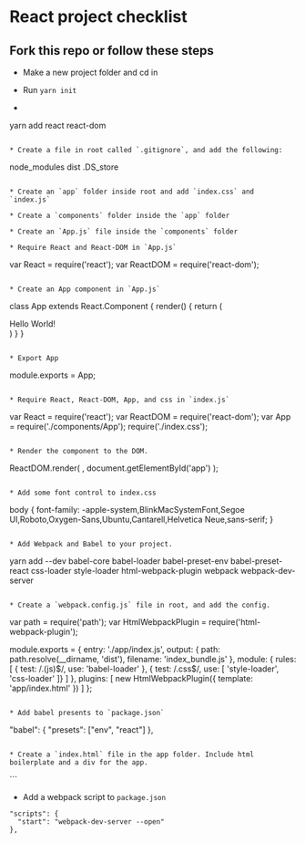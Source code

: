 # React project checklist
## Fork this repo or follow these steps

* Make a new project folder and cd in

* Run `yarn init`

* ```
yarn add react react-dom
```

* Create a file in root called `.gitignore`, and add the following:
```
node_modules
dist
.DS_store
```

* Create an `app` folder inside root and add `index.css` and `index.js`

* Create a `components` folder inside the `app` folder

* Create an `App.js` file inside the `components` folder

* Require React and React-DOM in `App.js`
```
var React = require('react');
var ReactDOM = require('react-dom');
```

* Create an App component in `App.js`
```
class App extends React.Component {
  render() {
    return (
      <div>
        Hello World!
      </div>
    )
  }
}
```

* Export App
```
module.exports = App;
```

* Require React, React-DOM, App, and css in `index.js`
```
var React = require('react');
var ReactDOM = require('react-dom');
var App = require('./components/App');
require('./index.css');
```

* Render the component to the DOM.
```
ReactDOM.render(
  <App />,
  document.getElementById('app')
);
```

* Add some font control to index.css
```
body {
  font-family: -apple-system,BlinkMacSystemFont,Segoe UI,Roboto,Oxygen-Sans,Ubuntu,Cantarell,Helvetica Neue,sans-serif;
}
```

* Add Webpack and Babel to your project.
```
yarn add --dev babel-core babel-loader babel-preset-env babel-preset-react css-loader style-loader html-webpack-plugin webpack webpack-dev-server
```

* Create a `webpack.config.js` file in root, and add the config.
```
var path = require('path');
var HtmlWebpackPlugin = require('html-webpack-plugin');

module.exports = {
  entry: './app/index.js',
  output: {
    path: path.resolve(__dirname, 'dist'),
    filename: 'index_bundle.js'
  },
  module: {
    rules: [
      { test: /\.(js)$/, use: 'babel-loader' },
      { test: /\.css$/, use: [ 'style-loader', 'css-loader' ]}
    ]
  },
  plugins: [
    new HtmlWebpackPlugin({
      template: 'app/index.html'
    })
  ]
};
```

* Add babel presents to `package.json`
```
"babel": {
  "presets": ["env", "react"]
},
```

* Create a `index.html` file in the app folder. Include html boilerplate and a div for the app.
```
<div id="app"></div>
```

* Add a webpack script to `package.json`
```
"scripts": {
  "start": "webpack-dev-server --open"
},
```
